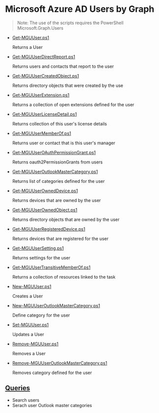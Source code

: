 # Microsoft Azure AD Users by Graph

> Note: The use of the scripts requires the PowerShell Microsoft.Graph.Users

+ [Get-MGUUser.ps1](./Get-MGUUser.ps1)

  Returns a User

+ [Get-MGUUserDirectReport.ps1](./Get-MGUUserDirectReport.ps1)

  Returns users and contacts that report to the user

+ [Get-MGUUserCreatedObject.ps1](./Get-MGUUserCreatedObject.ps1)
  
  Returns directory objects that were created by the use

+ [Get-MGUUserExtension.ps1](./Get-MGUUserExtension.ps1)

  Returns a collection of open extensions defined for the user

+ [Get-MGUUserLicenseDetail.ps1](./Get-MGUUserLicenseDetail.ps1)

  Returns collection of this user's license details

+ [Get-MGUUserMemberOf.ps1](./Get-MGUUserMemberOf.ps1)

  Returns user or contact that is this user's manager

+ [Get-MGUUserOAuthPermissionGrant.ps1](./Get-MGUUserOAuthPermissionGrant.ps1)

  Returns oauth2PermissionGrants from users

+ [Get-MGUUserOutlookMasterCategory.ps1](./Get-MGUUserOutlookMasterCategory.ps1)

  Returns list of categories defined for the user

+ [Get-MGUUserOwnedDevice.ps1](./Get-MGUUserOwnedDevice.ps1)

  Returns devices that are owned by the user

+ [Get-MGUUserOwnedObject.ps1](./Get-MGUUserOwnedObject.ps1)

  Returns directory objects that are owned by the user

+ [Get-MGUUserRegisteredDevice.ps1](./Get-MGUUserRegisteredDevice.ps1)

  Returns devices that are registered for the user

+ [Get-MGUUserSetting.ps1](./Get-MGUUserSetting.ps1)

  Returns settings for the user

+ [Get-MGUUserTransitiveMemberOf.ps1](./Get-MGUUserTransitiveMemberOf.ps1)

  Returns a collection of resources linked to the task

+ [New-MGUUser.ps1](./New-MGUUser.ps1)

  Creates a User

+ [New-MGUUserOutlookMasterCategory.ps1](./New-MGUUserOutlookMasterCategory.ps1)

  Define category for the user

+ [Set-MGUUser.ps1](./Set-MGUUser.ps1)

  Updates a User

+ [Remove-MGUUser.ps1](./Remove-MGUUser.ps1)

  Removes a User

+ [Remove-MGUUserOutlookMasterCategory.ps1](./Remove-MGUUserOutlookMasterCategory.ps1)

  Removes category defined for the user

## [Queries](./_QUERY_)

+ Search users
+ Serach user Outlook master categories